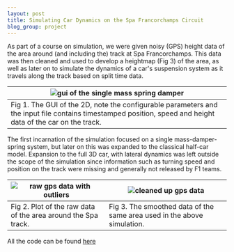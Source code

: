 ```yaml
---
layout: post
title: Simulating Car Dynamics on the Spa Francorchamps Circuit
blog_group: project
---
```



As part of a course on simulation, we were given noisy (GPS) height data of the area around (and including the) track at Spa Francorchamps. This data was then cleaned and used to develop a heightmap (Fig 3) of the area, as well as later on to simulate the dynamics of a car's suspension system as it travels along the track based on split time data.

|![gui of the single mass spring damper]({{site.url}}/images/spa/gui.png)|
|---|
|Fig 1. The GUI of the 2D, note the configurable parameters and the input file contains timestamped position, speed and height data of the car on the track.|

The first incarnation of the simulation focused on a single mass-damper-spring system, but later on this was expanded to the classical half-car model. Expansion to the full 3D car, with lateral dynamics was left outside the scope of the simulation since information such as turning speed and position on the track were missing and generally not released by F1 teams.

|![raw gps data with outliers]({{site.url}}/images/spa/raw.png)|![cleaned up gps data]({{site.url}}/images/spa/smooth.png)|
|---|---|
|Fig 2. Plot of the raw data of the area around the Spa track. | Fig 3. The smoothed data of the same area used in the above simulation. |

All the code can be found [here](http://www.github.com/mephistophyles/simulatieopdracht)
